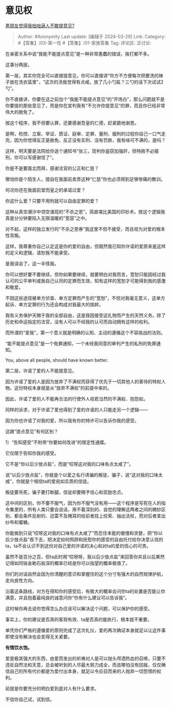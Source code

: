 # 意见权
[男朋友觉得我咄咄逼人不敢提意见?](https://www.zhihu.com/question/649751871/answer/3442191061)

> Author: #Anonymity
> Last update: [编辑于 2024-03-29]
> Link:
> Category: #【答集】/03-第一性 #【答集】/01-家族答集 
> Tag: 
> 评论区:
> 泛讨论:

在亲密关系中说“我能不能提点意见”是一种非常愚蠢的错误，挨打都不多。

这事分两层。

第一层，其实你完全可以直接提意见，你可以直接讲“你方不方便每次把要洗的袜子放在洗衣篮里”，“这次的汤我觉得有点咸，放了几小勺盐？三勺的话下次试试2勺”。

你不直接讲，你要在这之前加个“我能不能提点意见”的“开场白”，那么问题就不是你要提的那些意见了，而是你在宣判我有“不允许你提意见”的罪，而且你已经非常伟大的赦免了。

按这个程序，我不但要认罪，还要感谢吾皇的仁德，赶紧跪地谢恩。

是啊，检控、立案、举证、质证、庭审、定罪、量刑、服刑的过程你自己一口气走完，因为你觉得反正是赦免、反正没有实刑、没有罚款，我有啥可不满的，是吗？

这样，明天要是法院给你送个通知书“张三，现判你盗窃加强奸，但特赦不必服刑，你可以写感谢信了”。

你是不是要面北而拜，感谢法官的公正和仁慈？

哪怕你是个陌生人，擅自在我面前卖弄这种“仁慈”你也必须得到足够惨痛的教训。

何况你还在我面前堂而皇之的承诺过爱？

你这什么爱？只要不用刑就可以自由定罪的爱？

这种从真空潮汐中领空涌现的“不杀之恩”，简直堪比美国的印钞术。按这个逻辑我真是分分钟要陷入无限温暖的“宽容”之中。

对不起，这样的独立发行的“不杀之恩券”我这里不但不接受，而且视为对爱的根本性背叛。

这样，我尊重你自己认定这是你的爱的自由，但既然我已知你许诺的爱原来是这样的定义和逻辑，请恕我不能承受。

是我误会了，这一半怪我。

你可以想好要不要继续，但你如果要继续，就要明白对我而言，宽恕只能因经过我认可的公平审判或我自己认同的定罪而生效，知有这样的宽恕才可能得到我的感激和敬爱。

不因这些途径被单方侦查、单方定罪而产生的“宽恕”，不但对我毫无意义，这单方起诉、单方定罪的行为还会构成对我最大的挑衅。

我有义务保护天赐于我的全部自由，这是我因接受这礼物而产生的天然义务。除了历史和命运指定的法官，没有人可以不经我的认可而自动拥有这样的权利。

而所谓的“爱我”，第一个意义就是明确的认知、主动的遵循这个不容挑战的法则。

“能不能提点意见”是一个免罪通知，一个未经我同意的审判产生的私刑的免罪通知。

You, above all people, should have known better.

第二层，许诺了爱的人不能提意见。

因为许诺了爱的人是因为放弃了不满权而获得了优先于一切其他人的善待的特权人物。这份特权本身就是从“放弃不满权”的前提中来的。

因此，许诺了爱的人不能再合法的行使外人视若当然的不满权、抱怨权。

同样的诉求，对于许诺了爱也得到了爱的许诺的人只能走另一个逻辑——

因为你也许诺了对我的爱，所以我有你的特许可以告诉你我的感受。

这跟“提点意见”有何区别？

1）“告知感受”不附带“你要如何改进”的限定性通牒。

它仅限于告知你我的感受。

它不是“你以后少放点盐”，而是“哎呀这对我的口味有点太咸了”。

说“以后少放点盐”，你就是个以爱之名行诱骗的叛徒、骗子，说“这对我的口味太咸”，你就是个相信ta的爱宛如实质的信徒。

叛徒要吊死，骗子要打断腿，信徒却要赐予信心和奖励忠贞。

这中间的区别，你不要不服气，因为你不服气没有用——这个程序是写死在人的指令集里的，所有人类只要会说话，用不着深刻的、自觉的理解这两者之间的微妙区别，都会条件反射的、迅雷不及掩耳的给前者挂上绞索、抽出法杖，而对后者拿出纱布和蜜糖。

你能做到只说“哎呀这对我的口味有点太咸了”而忍住本能的傲慢和贪婪，把“你以后少放点盐”吞下去，把决定如何照顾和抚慰你的感受的自由托付给你决意认信的ta，ta不会认识不到这份对自己爱的许诺的决心和对ta的爱的信心的可贵。

虽然不是百分之百，但ta此时用“哎呀呀，我以后少放点盐”来回答你并且以后果然记得如同铭金勒石般深的概率已经是你可以指望的概率极值了。

你们的对话自然会因为你清醒的意识和掌握住的这个分寸有强大的自然规律护航，走向良性方向。

沿着这条路线，对方在得知你的感受后，有极大的概率会问你ta的处置是否能让你满意，并且抱着最纯良的诚意问你“你有什么建议可以告诉我”。

这时候你再去说你觉得怎么办应该可以解决这个问题，可以保护你的感受。

事实上，你的建议是否真的客观有效、ta是否真的能执行，根本就不重要。

单凭你们严格的遵循爱的原则完成了这次礼仪，爱的再次确证本身就足以让这件事即使没有解决也会变得无关紧要。

**有情饮水饱。**

爱是极其强大的东西，由爱而发出的祈祷对人是可以抛头颅洒热血的召唤，只要不违反自然法和天意，总会被听到的人尽最大努力成全，而且哪怕没有回报，仅仅确信自己的所有代价都是为爱付出本身，就足以令应召而来的人抛弃一切怨恨的权利。

前提是你要充分的明白爱到底对人有什么要求。

不信你自己试，试到信。
